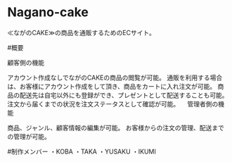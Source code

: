 # Nagano-cake

≪ながのCAKE≫の商品を通販するためのECサイト。

#概要

顧客側の機能

アカウント作成なしでながのCAKEの商品の閲覧が可能。
通販を利用する場合は、お客様にアカウント作成をして頂き、商品をカートに入れ注文が可能。
商品の配送先は自宅以外にも登録ができ、プレゼントとして配送することも可能。
注文から届くまでの状況を注文ステータスとして確認が可能。
　管理者側の機能

商品、ジャンル、顧客情報の編集が可能。
お客様からの注文の管理、配送までの管理が可能。



#制作メンバー
・KOBA
・TAKA
・YUSAKU
・IKUMI
